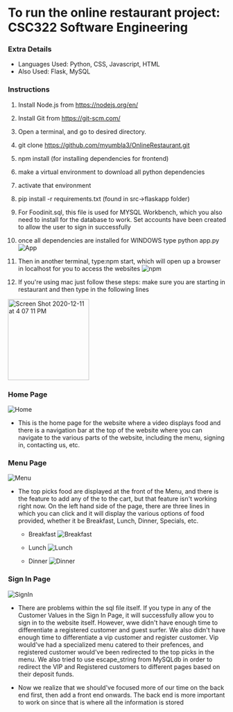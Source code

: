 # To run the online restaurant project: CSC322 Software Engineering

### Extra Details
- Languages Used: Python, CSS, Javascript, HTML
- Also Used: Flask, MySQL

### Instructions

1. Install Node.js from https://nodejs.org/en/
2. Install Git from https://git-scm.com/
3. Open a terminal, and go to desired directory.
4. git clone https://github.com/myumbla3/OnlineRestaurant.git
5. npm install (for installing dependencies for frontend)
6. make a virtual environment to download all python dependencies
7. activate that environment
8. pip install -r requirements.txt (found in src->flaskapp folder)
9. For Foodinit.sql, this file is used for MYSQL Workbench, which you also need to install for the database
   to work. Set accounts have been created to allow the user to sign in successfully
10. once all dependencies are installed for WINDOWS type python app.py
![App](https://github.com/myumbla3/OnlineRestaurant/blob/main/RImages/app.png)

11. Then in another terminal, type:npm start, which will open up a browser in localhost for you to access the websites
![npm](https://github.com/myumbla3/OnlineRestaurant/blob/main/RImages/npm.png)

12. If you're using mac just follow these steps:
make sure you are starting in restaurant and then type in the following lines
<img width="187" alt="Screen Shot 2020-12-11 at 4 07 11 PM" src="https://user-images.githubusercontent.com/38135805/101957531-9fc9be80-3bcf-11eb-8c2e-db66cc86a684.png">


### Home Page
![Home](https://github.com/myumbla3/OnlineRestaurant/blob/main/RImages/home.png)

- This is the home page for the website where a video displays food and there is a navigation bar at the top of the website where you can navigate to
  the various parts of the website, including the menu, signing in, contacting us, etc.

### Menu Page
![Menu](https://github.com/myumbla3/OnlineRestaurant/blob/main/RImages/Menu.png)

- The top picks food are displayed at the front of the Menu, and there is the feature to add any of the to the cart, but that feature isn't working right now.
  On the left hand side of the page, there are three lines in which you can click and it will display the various options of food provided, whether it be
  Breakfast, Lunch, Dinner, Specials, etc.
  
  - Breakfast
   ![Breakfast](https://github.com/myumbla3/OnlineRestaurant/blob/main/RImages/Breakfast.png)
   
  - Lunch
   ![Lunch](https://github.com/myumbla3/OnlineRestaurant/blob/main/RImages/lunch.png)
   
  - Dinner
   ![Dinner](https://github.com/myumbla3/OnlineRestaurant/blob/main/RImages/Dinner.png)

### Sign In Page
![SignIn](https://github.com/myumbla3/OnlineRestaurant/blob/main/RImages/SignIn.png)

- There are problems within the sql file itself. If you type in any of the Customer Values in the Sign In Page,
  it will successfully allow you to sign in to the website itself. However, wwe didn't have enough time 
  to differentiate a registered customer and guest surfer. We also didn't have enough time to differentiate a vip customer and register customer. Vip would've had a 
  specialized menu catered to their prefences, and registered customer would've been redirected to the top picks in the menu. We also tried to use escape_string from
  MySQLdb in order to redirect the VIP and Registered customers to different pages based on their deposit funds.
  
- Now we realize that we should've focused more of our time on the back end first, then add a front end onwards. The back end is more important to work on since that is where
  all the information is stored
